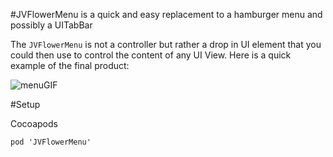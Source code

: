 #JVFlowerMenu is a quick and easy replacement to a hamburger menu and possibly a UITabBar

The `JVFlowerMenu` is not a controller but rather a drop in UI element that you could then use to control the content of any UI View. Here is a quick example of the final product:

![menuGIF](https://raw.github.com/joninsky/JVFlowerMenu/blob/master/JVFlowerMenu.gif)

#Setup

Cocoapods

```shell
pod 'JVFlowerMenu'
```

